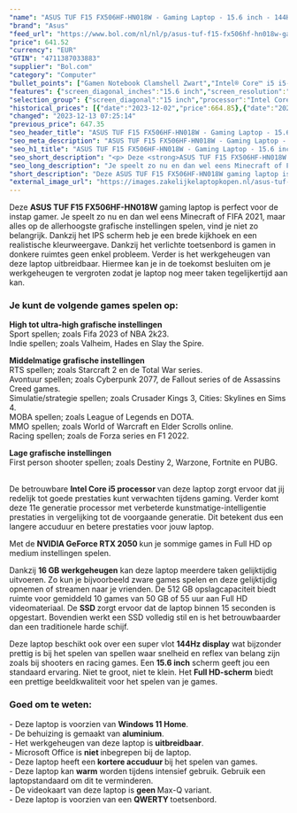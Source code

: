 ```yaml
---
"name": "ASUS TUF F15 FX506HF-HN018W - Gaming Laptop - 15.6 inch - 144Hz"
"brand": "Asus"
"feed_url": "https://www.bol.com/nl/nl/p/asus-tuf-f15-fx506hf-hn018w-gaming-laptop-15-6-inch-144hz/9300000139352173"
"price": 641.52
"currency": "EUR"
"GTIN": "4711387033883"
"supplier": "Bol.com"
"category": "Computer"
"bullet_points": ["Gamen Notebook Clamshell Zwart","Intel® Core™ i5 i5-11400H 2,7 GHz","39,6 cm (15.6\") Full HD 1920 x 1080 Pixels IPS 16:9","16 GB DDR4-SDRAM 3200 MHz 1 x 16 GB","512 GB SSD","NVIDIA GeForce RTX 2050 4 GB Intel® UHD Graphics","Wi-Fi 6 (802.11ax) Ethernet LAN 10,100,1000 Mbit/s Bluetooth 5.2","Lithium-Ion (Li-Ion) 48 Wh 150 W","Windows 11 Home 64-bit"]
"features": {"screen_diagonal_inches":"15.6 inch","screen_resolution":"1920 x 1080 Pixels","processor_family":"Intel® Core™ i5","memory_size":"16 GB","memory_type":"DDR4-SDRAM","total_storage_space":"512 GB","graphics_card":"NVIDIA GeForce RTX 2050","graphics_memory_size":"4 GB","operating_system":"Windows 11 Home","battery_capacity":"48 Wh","width":"359 mm","depth":"256 mm","weight":"2,3 kg","purpose_laptop":"Gaming"}
"selection_group": {"screen_diagonal":"15 inch","processor":"Intel Core i5","changed_price_past_3_days":true,"product_family":"TUF Gaming"}
"historical_prices": [{"date":"2023-12-02","price":664.85},{"date":"2023-12-10","price":659.02},{"date":"2023-12-11","price":653.18},{"date":"2023-12-12","price":647.35},{"date":"2023-12-13","price":641.52}]
"changed": "2023-12-13 07:25:14"
"previous_price": 647.35
"seo_header_title": "ASUS TUF F15 FX506HF-HN018W - Gaming Laptop - 15.6 inch - 144Hz"
"seo_meta_description": "ASUS TUF F15 FX506HF-HN018W - Gaming Laptop - 15.6 inch - 144Hz"
"seo_h1_title": "ASUS TUF F15 FX506HF-HN018W - Gaming Laptop - 15.6 inch - 144Hz"
"seo_short_description": "<p> Deze <strong>ASUS TUF F15 FX506HF-HN018W </strong>gaming laptop is perfect voor de instap gamer."
"seo_long_description": "Je speelt zo nu en dan wel eens Minecraft of FIFA 2021, maar alles op de allerhoogste grafische instellingen spelen, vind je niet zo belangrijk. Dankzij het IPS scherm heb je een brede kijkhoek en een realistische kleurweergave. Dankzij het verlichte toetsenbord is gamen in donkere ruimtes geen enkel probleem. Verder is het werkgeheugen van deze laptop uitbreidbaar. Hiermee kan je in de toekomst besluiten om je werkgeheugen te vergroten zodat je laptop nog meer taken tegelijkertijd aan kan. </p> <p>  </p> <h3>Je kunt de volgende games spelen op:</h3> <p>  </p> <p> <strong>High tot ultra-high grafische instellingen</strong><br />Sport spellen; zoals Fifa 2023 of NBA 2k23. <br />Indie spellen; zoals Valheim, Hades en Slay the Spire. </p> <p> <strong>Middelmatige grafische instellingen</strong><br />RTS spellen; zoals Starcraft 2 en de Total War series. <br />Avontuur spellen; zoals Cyberpunk 2077, de Fallout series of de Assassins Creed games. <br />Simulatie/strategie spellen; zoals Crusader Kings 3, Cities: Skylines en Sims 4. <br />MOBA spellen; zoals League of Legends en DOTA. <br />MMO spellen; zoals World of Warcraft en Elder Scrolls online. <br />Racing spellen; zoals de Forza series en F1 2022. </p> <p> <strong>Lage grafische instellingen</strong><br />First person shooter spellen; zoals Destiny 2, Warzone, Fortnite en PUBG. </p> <p> <br />De betrouwbare <strong>Intel Core i5 processor </strong>van deze laptop zorgt ervoor dat jij redelijk tot goede prestaties kunt verwachten tijdens gaming. Verder komt deze 11e generatie processor met verbeterde kunstmatige-intelligentie prestaties in vergelijking tot de voorgaande generatie. Dit betekent dus een langere accuduur en betere prestaties voor jouw laptop. </p> <p> Met de <strong>NVIDIA GeForce RTX 2050 </strong>kun je sommige games in Full HD op medium instellingen spelen. </p> <p> Dankzij <strong>16 GB werkgeheugen</strong> kan deze laptop meerdere taken gelijktijdig uitvoeren. Zo kun je bijvoorbeeld zware games spelen en deze gelijktijdig opnemen of streamen naar je vrienden. De 512 GB opslagcapaciteit biedt ruimte voor gemiddeld 10 games van 50 GB of 55 uur aan Full HD videomateriaal. De <strong>SSD </strong>zorgt ervoor dat de laptop binnen 15 seconden is opgestart. Bovendien werkt een SSD volledig stil en is het betrouwbaarder dan een traditionele harde schijf. </p> <p> Deze laptop beschikt ook over een super vlot <strong>144Hz display</strong> wat bijzonder prettig is bij het spelen van spellen waar snelheid en reflex van belang zijn zoals bij shooters en racing games. Een <strong>15. 6 inch</strong> scherm geeft jou een standaard ervaring. Niet te groot, niet te klein. Het <strong>Full HD-scherm</strong> biedt een prettige beeldkwaliteit voor het spelen van je games. </p> <p>  </p> <h3>Goed om te weten:</h3> <p> - Deze laptop is voorzien van <strong>Windows 11 Home</strong>. <br />- De behuizing is gemaakt van <strong>aluminium</strong>. <br />- Het werkgeheugen van deze laptop is <strong>uitbreidbaar</strong>. <br />- Microsoft Office is <strong>niet </strong>inbegrepen bij de laptop. <br />- Deze laptop heeft een <strong>kortere accuduur </strong>bij het spelen van games. <br />- Deze laptop kan <strong>warm</strong> worden tijdens intensief gebruik. Gebruik een laptopstandaard om dit te verminderen. <br />- De videokaart van deze laptop is <strong>geen </strong>Max-Q variant. <br />- Deze laptop is voorzien van een <strong>QWERTY </strong>toetsenbord. </p>"
"short_description": "Deze ASUS TUF F15 FX506HF-HN018W gaming laptop is perfect voor de instap gamer. Je speelt zo nu en dan wel eens Minecraft of FIFA 2021, maar alles op de allerhoogste grafische instellingen spelen, vind je niet zo belangrijk. Dankzij het IPS scherm heb je een brede kijkhoek en een realistische kleurweergave. Dankzij het verlichte toetsenbord is gamen in donkere ruimtes geen enkel probleem. Verder is het werkgeheugen van deze laptop uitbreidbaar. Hiermee kan je in de toekomst besluiten om je werkgeheugen te vergroten zodat je laptop nog meer taken tegelijkertijd aan kan. Je kunt de volgende games spelen op: High tot ultra-high grafische instellingen Sport spellen; zoals Fifa 2023 of NBA 2k23. Indie spellen; zoals Valheim, Hades en Slay the Spire. Middelmatige grafische instellingen RTS spellen; zoals Starcraft 2 en de Total War series. Avontuur spellen; zoals Cyberpunk 2077, de Fallout series of de Assassins Creed games. Simulatie/strategie spellen; zoals Crusader Kings 3, Cities: Skylines en Sims 4. MOBA spellen; zoals League of Legends en DOTA. MMO spellen; zoals World of Warcraft en Elder Scrolls online. Racing spellen; zoals de Forza series en F1 2022. Lage grafische instellingen First person shooter spellen; zoals Destiny 2, Warzone, Fortnite en PUBG. De betrouwbare Intel Core i5 processor van deze laptop zorgt ervoor dat jij redelijk tot goede prestaties kunt verwachten tijdens gaming. Verder komt deze 11e generatie processor met verbeterde kunstmatige-intelligentie prestaties in vergelijking tot de voorgaande generatie. Dit betekent dus een langere accuduur en betere prestaties voor jouw laptop. Met de NVIDIA GeForce RTX 2050 kun je sommige games in Full HD op medium instellingen spelen. Dankzij 16 GB werkgeheugen kan deze laptop meerdere taken gelijktijdig uitvoeren. Zo kun je bijvoorbeeld zware games spelen en deze gelijktijdig opnemen of streamen naar je vrienden. De 512 GB opslagcapaciteit biedt ruimte voor gemiddeld 10 games van 50 GB of 55 uur aan Full HD videomateriaal. De SSD zorgt ervoor dat de laptop binnen 15 seconden is opgestart. Bovendien werkt een SSD volledig stil en is het betrouwbaarder dan een traditionele harde schijf. Deze laptop beschikt ook over een super vlot 144Hz display wat bijzonder prettig is bij het spelen van spellen waar snelheid en reflex van belang zijn zoals bij shooters en racing games. Een 15.6 inch scherm geeft jou een standaard ervaring. Niet te groot, niet te klein. Het Full HD-scherm biedt een prettige beeldkwaliteit voor het spelen van je games. Goed om te weten: - Deze laptop is voorzien van Windows 11 Home. - De behuizing is gemaakt van aluminium. - Het werkgeheugen van deze laptop is uitbreidbaar. - Microsoft Office is niet inbegrepen bij de laptop. - Deze laptop heeft een kortere accuduur bij het spelen van games. - Deze laptop kan warm worden tijdens intensief gebruik. Gebruik een laptopstandaard om dit te verminderen. - De videokaart van deze laptop is geen Max-Q variant. - Deze laptop is voorzien van een QWERTY toetsenbord."
"external_image_url": "https://images.zakelijkelaptopkopen.nl/asus-tuf-f15-fx506hf-hn018w-gaming-laptop-15-6-inch-144hz.webp"
---
```


<p> Deze <strong>ASUS TUF F15 FX506HF-HN018W </strong>gaming laptop is perfect voor de instap gamer. Je speelt zo nu en dan wel eens Minecraft of FIFA 2021, maar alles op de allerhoogste grafische instellingen spelen, vind je niet zo belangrijk. Dankzij het IPS scherm heb je een brede kijkhoek en een realistische kleurweergave. Dankzij het verlichte toetsenbord is gamen in donkere ruimtes geen enkel probleem. Verder is het werkgeheugen van deze laptop uitbreidbaar. Hiermee kan je in de toekomst besluiten om je werkgeheugen te vergroten zodat je laptop nog meer taken tegelijkertijd aan kan. </p> <p>   </p> <h3>Je kunt de volgende games spelen op:</h3> <p>   </p> <p> <strong>High tot ultra-high grafische instellingen</strong><br />Sport spellen; zoals Fifa 2023 of NBA 2k23.<br />Indie spellen; zoals Valheim, Hades en Slay the Spire. </p> <p> <strong>Middelmatige grafische instellingen</strong><br />RTS spellen; zoals Starcraft 2 en de Total War series.<br />Avontuur spellen; zoals Cyberpunk 2077, de Fallout series of de Assassins Creed games.<br />Simulatie/strategie spellen; zoals Crusader Kings 3, Cities: Skylines en Sims 4.<br />MOBA spellen; zoals League of Legends en DOTA.<br />MMO spellen; zoals World of Warcraft en Elder Scrolls online.<br />Racing spellen; zoals de Forza series en F1 2022. </p> <p> <strong>Lage grafische instellingen</strong><br />First person shooter spellen; zoals Destiny 2, Warzone, Fortnite en PUBG. </p> <p> <br />De betrouwbare <strong>Intel Core i5 processor </strong>van deze laptop zorgt ervoor dat jij redelijk tot goede prestaties kunt verwachten tijdens gaming. Verder komt deze 11e generatie processor met verbeterde kunstmatige-intelligentie prestaties in vergelijking tot de voorgaande generatie. Dit betekent dus een langere accuduur en betere prestaties voor jouw laptop. </p> <p> Met de <strong>NVIDIA GeForce RTX 2050 </strong>kun je sommige games in Full HD op medium instellingen spelen. </p> <p> Dankzij <strong>16 GB werkgeheugen</strong> kan deze laptop meerdere taken gelijktijdig uitvoeren. Zo kun je bijvoorbeeld zware games spelen en deze gelijktijdig opnemen of streamen naar je vrienden. De 512 GB opslagcapaciteit biedt ruimte voor gemiddeld 10 games van 50 GB of 55 uur aan Full HD videomateriaal. De <strong>SSD </strong>zorgt ervoor dat de laptop binnen 15 seconden is opgestart. Bovendien werkt een SSD volledig stil en is het betrouwbaarder dan een traditionele harde schijf. </p> <p> Deze laptop beschikt ook over een super vlot <strong>144Hz display</strong> wat bijzonder prettig is bij het spelen van spellen waar snelheid en reflex van belang zijn zoals bij shooters en racing games. Een <strong>15.6 inch</strong> scherm geeft jou een standaard ervaring. Niet te groot, niet te klein. Het <strong>Full HD-scherm</strong> biedt een prettige beeldkwaliteit voor het spelen van je games. </p> <p>   </p> <h3>Goed om te weten:</h3> <p> - Deze laptop is voorzien van <strong>Windows 11 Home</strong>.<br />- De behuizing is gemaakt van <strong>aluminium</strong>.<br />- Het werkgeheugen van deze laptop is <strong>uitbreidbaar</strong>.<br />- Microsoft Office is <strong>niet </strong>inbegrepen bij de laptop.<br />- Deze laptop heeft een <strong>kortere accuduur </strong>bij het spelen van games.<br />- Deze laptop kan <strong>warm</strong> worden tijdens intensief gebruik. Gebruik een laptopstandaard om dit te verminderen.<br />- De videokaart van deze laptop is <strong>geen </strong>Max-Q variant.<br />- Deze laptop is voorzien van een <strong>QWERTY </strong>toetsenbord. </p>